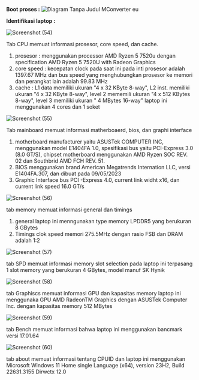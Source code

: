 **Boot proses :**
![Diagram Tanpa Judul  MConverter eu](https://github.com/alyssanadrhasyahira/SysOP24-3123521018/assets/160555565/f44c874b-e190-4be2-b077-50165e2d706a)



**Identifikasi laptop :**

![Screenshot (54)](https://github.com/alyssanadrhasyahira/SysOP24-3123521018/assets/160555565/59dfdedc-03d4-46e7-bd61-0546d16c1a6b)

Tab CPU memuat informasi prosesor, core speed, dan cache.
1. prosesor :
   menggunakan processor AMD Ryzen 5 7520u dengan specification AMD Ryzen 5 7520U with Radeon Graphics
2. core speed :
   kecepatan clock pada saat ini pada inti prosesor adalah 1397.67 MHz dan bus speed yang menghubungkan prosesor ke memori dan perangkat lain adalah 99.83 MHz
3. cache :
   L1 data memiliki ukuran "4 x 32 KByte 8-way", L2 inst. memiliki ukuran "4 x 32 KByte 8-way", level 2 mememili ukuran "4 x 512 KBytes 8-way", level 3 memiliki ukuran " 4 MBytes 16-way"
   laptop ini menggunakan 4 cores dan 1 soket
   
   
![Screenshot (55)](https://github.com/alyssanadrhasyahira/SysOP24-3123521018/assets/160555565/9f8208f4-9454-4bf0-a9b2-3514958c850c)

Tab mainboard memuat informasi matherboaerd, bios, dan graphi interface
1. motherboard
   manufacturer yaitu ASUSTek COMPUTER INC, menggunakan model E1404FA 1.0, spesifikasi bus yaitu PCI-Express 3.0 (8.0 GT/S), chipset motherboard menggunakan AMD Ryzen SOC REV. 02 dan Southbrid AMD FCH REV. 51.
2. BIOS
   menggunakan brand American Megatrends Internation LLC, versi E1404FA.307, dan dibuat pada 09/05/2023
3. Graphic Interface
   bus PCI -Express 4.0, current link widht x16, dan current link speed 16.0 GT/s


![Screenshot (56)](https://github.com/alyssanadrhasyahira/SysOP24-3123521018/assets/160555565/499452f2-ae25-4d21-a837-6fc29a102492)

tab memory memuat informasi general dan timings
1. general
   laptop ini menngunakan type memory LPDDR5 yang berukuran 8 GBytes
2. Timings
   clok speed memori 275.5MHz dengan rasio FSB dan DRAM adalah 1:2
   
![Screenshot (57)](https://github.com/alyssanadrhasyahira/SysOP24-3123521018/assets/160555565/76c8d1c1-8818-4904-b799-35ce5203af00)

tab SPD memuat informasi memory slot selection 
pada laptop ini terpasang 1 slot memory yang berukuran 4 GBytes, model manuf SK Hynik


![Screenshot (58)](https://github.com/alyssanadrhasyahira/SysOP24-3123521018/assets/160555565/bf377ad0-6457-4693-9569-99f61fcce18e)

tab Graphiscs memuat informasi GPU dan kapasitas memory
laptop ini menggunaka GPU AMD RadeonTM Graphics dengan ASUSTek Computer Inc. dengan kapasitas memory 512 MBytes


![Screenshot (59)](https://github.com/alyssanadrhasyahira/SysOP24-3123521018/assets/160555565/a522e1bc-e7c8-4bd5-86f6-2c6fdc9dd50e)

tab Bench memuat informasi bahwa laptop ini menggunakan bancmark versi 17.01.64 

![Screenshot (60)](https://github.com/alyssanadrhasyahira/SysOP24-3123521018/assets/160555565/b2b00b20-53f8-4a64-9b0a-c3dbc4485644)

tab about memuat informasi tentang CPUID dan laptop ini menggunakan Microsoft Windows 11 Home single Language (x64), version 23H2, Build 22631.3155 Dirwctx 12.0 
